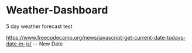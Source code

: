 # Weather-Dashboard
5 day weather forecast
test

https://www.freecodecamp.org/news/javascript-get-current-date-todays-date-in-js/ -- New Date